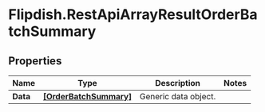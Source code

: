 # Flipdish.RestApiArrayResultOrderBatchSummary

## Properties
Name | Type | Description | Notes
------------ | ------------- | ------------- | -------------
**Data** | [**[OrderBatchSummary]**](OrderBatchSummary.md) | Generic data object. | 


